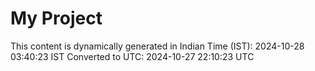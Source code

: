 # My Project

This content is dynamically generated in Indian Time (IST): 2024-10-28 03:40:23 IST
Converted to UTC: 2024-10-27 22:10:23 UTC

